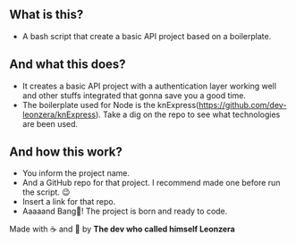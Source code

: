 ## What is this?

- A bash script that create a basic API project based on a boilerplate.

## And what this does?

- It creates a basic API project with a authentication layer working well and other stuffs integrated that gonna save you a good time.
- The boilerplate used for Node is the knExpress(https://github.com/dev-leonzera/knExpress). Take a dig on the repo to see what technologies are been used.

## And how this work?

- You inform the project name.
- And a GitHub repo for that project. I recommend made one before run the script. 😉
- Insert a link for that repo.
- Aaaaand Bang🎇! The project is born and ready to code.


Made with ☕ and 💪 by **The dev who called himself Leonzera**

